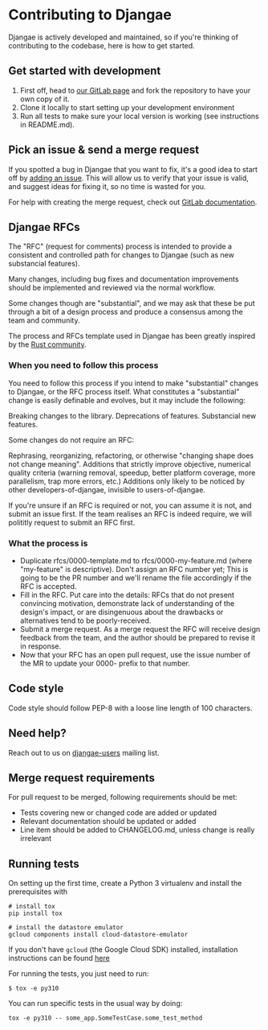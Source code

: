 # Contributing to Djangae

Djangae is actively developed and maintained, so if you're thinking of contributing to the codebase, here is how to get started.

## Get started with development

1. First off, head to [our GitLab page](https://gitlab.com/potato-oss/djangae/djangae) and fork the repository to have your own copy of it.
2. Clone it locally to start setting up your development environment
3. Run all tests to make sure your local version is working (see instructions in README.md).

## Pick an issue & send a merge request

If you spotted a bug in Djangae that you want to fix, it's a good idea to start
off by [adding an issue](https://gitlab.com/potato-oss/djangae/djangae/-/issues/new).
This will allow us to verify that your issue is valid, and suggest ideas for fixing it, so
no time is wasted for you.

For help with creating the merge request, check out [GitLab documentation](https://docs.gitlab.com/ee/user/project/merge_requests/creating_merge_requests.html).


## Djangae RFCs
The "RFC" (request for comments) process is intended to provide a consistent and controlled path for changes to Djangae (such as new substancial features).

Many changes, including bug fixes and documentation improvements should be implemented and reviewed via the normal workflow.

Some changes though are "substantial", and we may ask that these be put through a bit of a design process and produce a consensus among the team and community.

The process and RFCs template used in Djangae has been greatly inspired by the [Rust community](https://github.com/rust-lang/rfcs).

### When you need to follow this process
You need to follow this process if you intend to make "substantial" changes to Djangae, or the RFC process itself.
What constitutes a "substantial" change is easily definable and evolves, but it may include the following:

Breaking changes to the library.
Deprecations of features.
Substancial new features.

Some changes do not require an RFC:

Rephrasing, reorganizing, refactoring, or otherwise "changing shape does not change meaning".
Additions that strictly improve objective, numerical quality criteria (warning removal, speedup, better platform coverage, more parallelism, trap more errors, etc.)
Additions only likely to be noticed by other developers-of-djangae, invisible to users-of-djangae.

If you're unsure if an RFC is required or not, you can assume it is not, and submit an issue first.
If the team realises an RFC is indeed require, we will polititly request to submit an RFC first.

### What the process is

- Duplicate rfcs/0000-template.md to rfcs/0000-my-feature.md (where "my-feature" is descriptive). Don't assign an RFC number yet; This is going to be the PR number and we'll rename the file accordingly if the RFC is accepted.
- Fill in the RFC. Put care into the details: RFCs that do not present convincing motivation, demonstrate lack of understanding of the design's impact, or are disingenuous about the drawbacks or alternatives tend to be poorly-received.
- Submit a merge request. As a merge request the RFC will receive design feedback from the team, and the author should be prepared to revise it in response.
- Now that your RFC has an open pull request, use the issue number of the MR to update your 0000- prefix to that number.

## Code style

Code style should follow PEP-8 with a loose line length of 100 characters.

## Need help?

Reach out to us on [djangae-users](https://groups.google.com/forum/#!forum/djangae-users) mailing list.

## Merge request requirements

For pull request to be merged, following requirements should be met:

- Tests covering new or changed code are added or updated
- Relevant documentation should be updated or added
- Line item should be added to CHANGELOG.md, unless change is really irrelevant


## Running tests

On setting up the first time, create a Python 3 virtualenv and install the prerequisites with

```
# install tox
pip install tox

# install the datastore emulator
gcloud components install cloud-datastore-emulator
```

If you don't have `gcloud` (the Google Cloud SDK) installed, installation instructions can be found [here](https://cloud.google.com/sdk/install)

For running the tests, you just need to run:

    $ tox -e py310


You can run specific tests in the usual way by doing:

    tox -e py310 -- some_app.SomeTestCase.some_test_method
